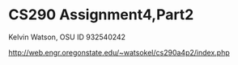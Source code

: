 # CS290 Assignment4,Part2
Kelvin Watson, OSU ID 932540242

http://web.engr.oregonstate.edu/~watsokel/cs290a4p2/index.php
